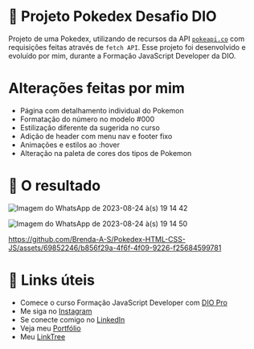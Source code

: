 # 📁 Projeto Pokedex Desafio DIO

Projeto de uma Pokedex, utilizando de recursos da API [`pokeapi.co`](https://pokeapi.co/) com requisições feitas através de `fetch API`. Esse projeto foi desenvolvido e evoluído por mim, durante a Formação JavaScript Developer da DIO.

# Alterações feitas por mim
* Página com detalhamento individual do Pokemon
* Formatação do número no modelo #000
* Estilização diferente da sugerida no curso
* Adição de header com menu nav e footer fixo
* Animações e estilos ao :hover
* Alteração na paleta de cores dos tipos de Pokemon

 # :open_file_folder: O resultado

 ![Imagem do WhatsApp de 2023-08-24 à(s) 19 14 42](https://github.com/Brenda-A-S/Pokedex-HTML-CSS-JS/assets/69852246/c435c1f4-f27c-4e60-ae8a-a95c8fac443e)

![Imagem do WhatsApp de 2023-08-24 à(s) 19 14 50](https://github.com/Brenda-A-S/Pokedex-HTML-CSS-JS/assets/69852246/bce9e26b-bdd8-47e8-be89-7323da619a12)

https://github.com/Brenda-A-S/Pokedex-HTML-CSS-JS/assets/69852246/b856f29a-4f6f-4f09-9226-f25684599781
 
 # :link: Links úteis
* Comece o curso Formação JavaScript Developer com [DIO Pro](https://dio.me/curso-javascript/AFXQ1Y3OR88A)
* Me siga no [Instagram](https://www.instagram.com/brenda_a_s_dev/)
* Se conecte comigo no [LinkedIn](https://www.linkedin.com/in/brenda-antunes-silva/)
* Veja meu [Portfólio](https://portfolio-brenda-a-s.web.app/)
* Meu [LinkTree](https://linktr.ee/brenda_a_s_dev)
